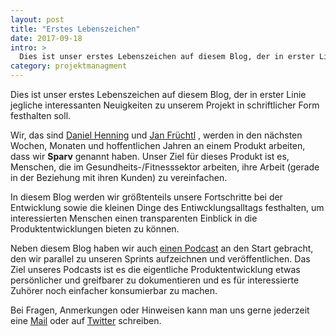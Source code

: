 ```yaml
---
layout: post
title: "Erstes Lebenszeichen"
date: 2017-09-18
intro: > 
  Dies ist unser erstes Lebenszeichen auf diesem Blog, der in erster Linie jegliche interessanten Neuigkeiten zu unserem Projekt in schriftlicher Form festhalten soll.
category: projektmanagment
---
```


Dies ist unser erstes Lebenszeichen auf diesem Blog, der in erster Linie jegliche interessanten Neuigkeiten zu unserem Projekt in schriftlicher Form festhalten soll.

Wir, das sind [Daniel Henning](https://twitter.com/puresick) und [Jan Früchtl](https://twitter.com/_coolcut) , werden in den nächsten Wochen, Monaten und hoffentlichen Jahren an einem Produkt arbeiten, dass wir **Sparv** genannt haben. Unser Ziel für dieses Produkt ist es, Menschen, die im Gesundheits-/Fitnesssektor arbeiten, ihre Arbeit (gerade in der Beziehung mit ihren Kunden) zu vereinfachen.

In diesem Blog werden wir größtenteils unsere Fortschritte bei der Entwicklung sowie die kleinen Dinge des Entiwcklungsalltags festhalten, um interessierten Menschen einen transparenten Einblick in die Produktentwicklungen bieten zu können.

Neben diesem Blog haben wir auch [einen Podcast](http://telegram.sparv.de) an den Start gebracht, den wir parallel zu unseren Sprints aufzeichnen und veröffentlichen. Das Ziel unseres Podcasts ist es die eigentliche Produktentwicklung etwas persönlicher und greifbarer zu dokumentieren und es für interessierte Zuhörer noch einfacher konsumierbar zu machen.

Bei Fragen, Anmerkungen oder Hinweisen kann man uns gerne jederzeit eine [Mail](mailto:hi@sparv.de) oder auf [Twitter](https://twitter.com/sparvapp) schreiben.